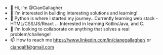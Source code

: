 - 👋 Hi, I’m @CianGallagher
- 👀 I’m interested in building interesting solutions and learning! 
- 🌱 Python is where I started my journey...Currently learning web stack - HTML/CSS/JS/React ... Interested in learning Kotlin/Java, and C.
- 💞️ I’m looking to collaborate on anything that solves a real problem/challenge!
- 📫 How to reach me https://www.linkedin.com/in/cianegallagher/ or ciangall1@gmail.com
